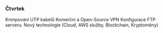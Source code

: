 ### Čtvrtek
Krimpování UTP kabelů
Komerční a Open-Source VPN
Konfigurace FTP serveru.
Nový technologie (Cloud, AWS služby, Blockchain, Kryptoměny)